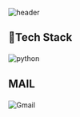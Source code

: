 ![header](https://capsule-render.vercel.app/api?type=Cylinder&color=191970&customColorList=0&height=200&section=header&text=Chaewon_Oh&fontColor=FFD700&animation=twinkling&stroke=FFA07A&strokeWidth=3&desc=STUDY%20BIGDATA%20&descAlign=65&descAlignY=72&fontAlignY=48&descSize=25)

## 🔧Tech Stack </p>
![python](https://img.shields.io/badge/python-F0F8FF?style=flat-square&logo=#3776AB&logoColor=white)   



## MAIL</p>
![Gmail](https://img.shields.io/badge/Gmail-FFE4E1?style=flat-square)
